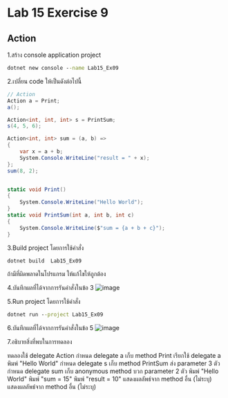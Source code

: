 # Lab 15 Exercise 9

## Action

1.สร้าง console application project

```cmd
dotnet new console --name Lab15_Ex09
```

2.เปลี่ยน code ให้เป็นดังต่อไปนี้

```cs
// Action
Action a = Print;
a();

Action<int, int, int> s = PrintSum;
s(4, 5, 6);

Action<int, int> sum = (a, b) =>
{
    var x = a + b;
    System.Console.WriteLine("result = " + x);
};
sum(8, 2);


static void Print()
{
    System.Console.WriteLine("Hello World");
}
static void PrintSum(int a, int b, int c)
{
    System.Console.WriteLine($"sum = {a + b + c}");
}
```

3.Build project โดยการใช้คำสั่ง

```cmd
dotnet build  Lab15_Ex09
```

ถ้ามีที่ผิดพลาดในโปรแกรม ให้แก้ไขให้ถูกต้อง

4.บันทึกผลที่ได้จากการรันคำสั่งในข้อ 3
![image](https://github.com/AnchisaPhetnoi/03376836-OOP-2566-Lab-15/assets/144197034/7cd93877-494b-4303-a1d8-bd52eb50852e)


5.Run project โดยการใช้คำสั่ง

```cmd
dotnet run --project Lab15_Ex09
```

6.บันทึกผลที่ได้จากการรันคำสั่งในข้อ 5
![image](https://github.com/AnchisaPhetnoi/03376836-OOP-2566-Lab-15/assets/144197034/f9c703eb-2b16-431f-a393-3d1c3876cb2b)


7.อธิบายสิ่งที่พบในการทดลอง

ทดลองใช้ delegate Action
กำหนด delegate a
เก็บ method Print
เรียกใช้ delegate a
พิมพ์ "Hello World"
กำหนด delegate s
เก็บ method PrintSum
ส่ง parameter 3 ตัว
กำหนด delegate sum
เก็บ anonymous method
บวก parameter 2 ตัว
พิมพ์ "Hello World"
พิมพ์ "sum = 15"
พิมพ์ "result = 10"
แสดงผลลัพธ์จาก method อื่น (ไม่ระบุ)
แสดงผลลัพธ์จาก method อื่น (ไม่ระบุ)
